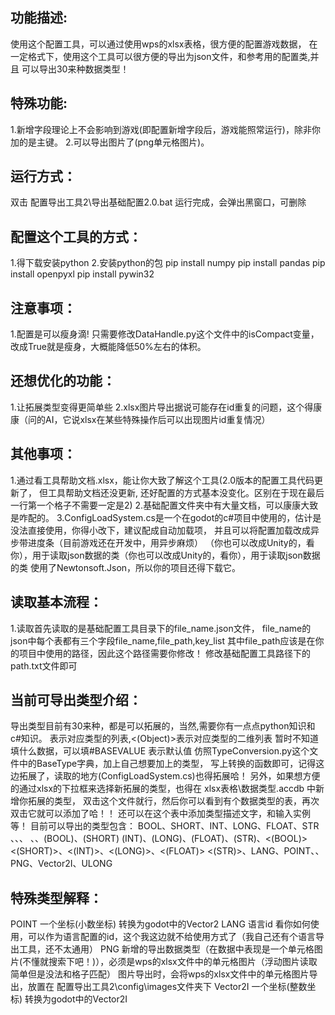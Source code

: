 ## 功能描述:
使用这个配置工具，可以通过使用wps的xlsx表格，很方便的配置游戏数据，
在一定格式下，使用这个工具可以很方便的导出为json文件，和参考用的配置类,并且
可以导出30来种数据类型！


## 特殊功能:
1.新增字段理论上不会影响到游戏(即配置新增字段后，游戏能照常运行)，除非你加的是主键。
2.可以导出图片了(png单元格图片)。


## 运行方式：
双击 配置导出工具2\导出基础配置2.0.bat 运行完成，会弹出黑窗口，可删除


## 配置这个工具的方式：
1.得下载安装python
2.安装python的包
pip install numpy
pip install pandas
pip install openpyxl
pip install pywin32

## 注意事项：
1.配置是可以瘦身滴! 
只需要修改DataHandle.py这个文件中的isCompact变量，改成True就是瘦身，大概能降低50%左右的体积。


## 还想优化的功能：
1.让拓展类型变得更简单些
2.xlsx图片导出据说可能存在id重复的问题，这个得康康（问的AI，它说xlsx在某些特殊操作后可以出现图片id重复情况）

## 其他事项：
1.通过看工具帮助文档.xlsx，能让你大致了解这个工具(2.0版本的配置工具代码更新了，
但工具帮助文档还没更新, 还好配置的方式基本没变化。区别在于现在最后一行第一个格子不需要一定是2)
2.基础配置文件夹中有大量文档，可以康康大致是咋配的。
3.ConfigLoadSystem.cs是一个在godot的c#项目中使用的，估计是没法直接使用，你得小改下，建议配成自动加载项，
并且可以将配置加载改成异步带进度条（目前游戏还在开发中，用异步麻烦）
（你也可以改成Unity的，看你），用于读取json数据的类（你也可以改成Unity的，看你），用于读取json数据的类
使用了Newtonsoft.Json，所以你的项目还得下载它。

## 读取基本流程：
1.读取首先读取的是基础配置工具目录下的file_name.json文件，
file_name的json中每个表都有三个字段file_name,file_path,key_list
其中file_path应该是在你的项目中使用的路径，因此这个路径需要你修改！
修改基础配置工具路径下的path.txt文件即可

## 当前可导出类型介绍：
导出类型目前有30来种，都是可以拓展的，当然,需要你有一点点python知识和c#知识。
<Object> 表示对应类型的列表,<(Object)>表示对应类型的二维列表
暂时不知道填什么数据，可以填#BASEVALUE 表示默认值
仿照TypeConversion.py这个文件中的BaseType字典，加上自己想要加上的类型，
写上转换的函数即可，记得这边拓展了，读取的地方(ConfigLoadSystem.cs)也得拓展哈！
另外，如果想方便的通过xlsx的下拉框来选择新拓展的类型，也得在 xlsx表格\数据类型.accdb 中新增你拓展的类型，
双击这个文件就行，然后你可以看到有个数据类型的表，再次双击它就可以添加了哈！！
还可以在这个表中添加类型描述文字，和输入实例等！
目前可以导出的类型包含：
BOOL、SHORT、INT、LONG、FLOAT、STR
<BOOL>、<SHORT>、<INT>、<LONG>
<FLOAT>、<STR>、(BOOL)、(SHORT)
(INT)、(LONG)、(FLOAT)、(STR)、<(BOOL)>
<(SHORT)>、<(INT)>、<(LONG)>、<(FLOAT)> 
<(STR)>、LANG、POINT、<LANG>、<POINT>
PNG、Vector2I、ULONG

## 特殊类型解释：
POINT   一个坐标(小数坐标)  转换为godot中的Vector2
LANG   语言id   看你如何使用，可以作为语言配置的id，这个我这边就不给使用方式了（我自己还有个语言导出工具，还不太通用）
PNG   新增的导出数据类型（在数据中表现是一个单元格图片(不懂就搜索下吧！)），必须是wps的xlsx文件中的单元格图片（浮动图片读取简单但是没法和格子匹配）
图片导出时，会将wps的xlsx文件中的单元格图片导出，放置在 配置导出工具2\config\images文件夹下
Vector2I 一个坐标(整数坐标)  转换为godot中的Vector2I
